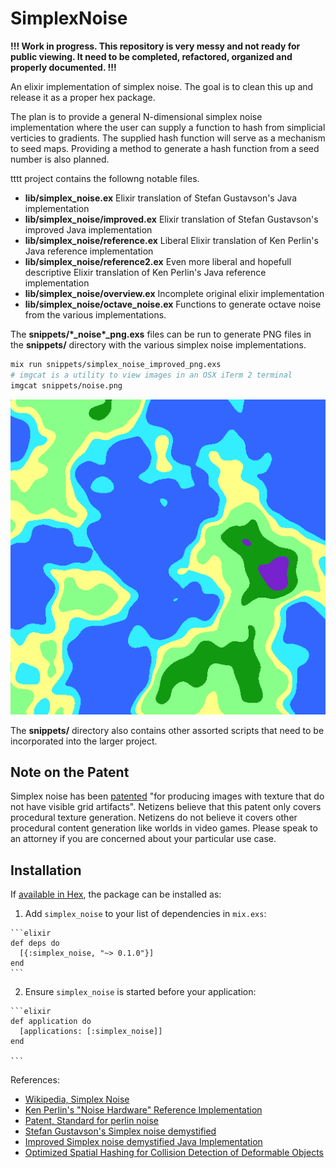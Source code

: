 # SimplexNoise

**!!! Work in progress.  This repository is very messy and not ready for public viewing. 
It need to be completed, refactored, organized and properly documented.  !!!**

An elixir implementation of simplex noise.
The goal is to clean this up and release it as a proper hex package.

The plan is to provide a general N-dimensional simplex noise implementation
where the user can supply a function to hash from simplicial verticies to gradients.
The supplied hash function will serve as a mechanism to seed maps.
Providing a method to generate a hash function from a seed number is also planned.

tttt project contains the followng notable files.

- **lib/simplex_noise.ex** Elixir translation of Stefan Gustavson's Java implementation
- **lib/simplex_noise/improved.ex** Elixir translation of Stefan Gustavson's improved Java implementation
- **lib/simplex_noise/reference.ex** Liberal Elixir translation of Ken Perlin's Java reference implementation
- **lib/simplex_noise/reference2.ex** Even more liberal and hopefull descriptive Elixir translation of Ken Perlin's Java reference implementation
- **lib/simplex_noise/overview.ex** Incomplete original elixir implementation
- **lib/simplex_noise/octave_noise.ex** Functions to generate octave noise from the various implementations.

The **snippets/\*_noise\*_png.exs** files can be run to generate PNG files in the **snippets/** directory
with the various simplex noise implementations.

```sh
mix run snippets/simplex_noise_improved_png.exs
# imgcat is a utility to view images in an OSX iTerm 2 terminal
imgcat snippets/noise.png
```
![procedurally generated map](https://raw.githubusercontent.com/sgeos/simplex_noise/master/snippets/noise.png)

The **snippets/** directory also contains other assorted scripts that need to be incorporated into the larger project.

## Note on the Patent

Simplex noise has been [patented][patent]
"for producing images with texture that do not have visible grid artifacts".
Netizens believe that this patent only covers procedural texture generation.
Netizens do not believe it covers other procedural content generation like worlds in video games.
Please speak to an attorney if you are concerned about your particular use case.

## Installation

If [available in Hex](https://hex.pm/docs/publish), the package can be installed as:

  1. Add `simplex_noise` to your list of dependencies in `mix.exs`:

    ```elixir
    def deps do
      [{:simplex_noise, "~> 0.1.0"}]
    end
    ```

  2. Ensure `simplex_noise` is started before your application:

    ```elixir
    def application do
      [applications: [:simplex_noise]]
    end

    ```

References:

- [Wikipedia, Simplex Noise](https://en.wikipedia.org/wiki/Simplex_noise)
- [Ken Perlin's "Noise Hardware" Reference Implementation](http://www.csee.umbc.edu/~olano/s2002c36/ch02.pdf)
- [Patent, Standard for perlin noise][patent]
- [Stefan Gustavson's Simplex noise demystified](http://webstaff.itn.liu.se/~stegu/simplexnoise/simplexnoise.pdf)
- [Improved Simplex noise demystified Java Implementation](http://webstaff.itn.liu.se/~stegu/simplexnoise/SimplexNoise.java)
- [Optimized Spatial Hashing for Collision Detection of Deformable Objects](http://www.beosil.com/download/CollisionDetectionHashing_VMV03.pdf)

[patent]: https://www.google.com/patents/US6867776

